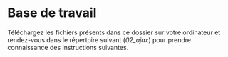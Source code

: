 # Base de travail

Téléchargez les fichiers présents dans ce dossier sur votre ordinateur et rendez-vous dans le répertoire suivant (*02_ajax*) pour prendre connaissance des instructions suivantes.

